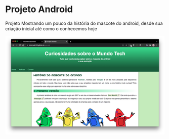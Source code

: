 # Projeto Android 

<p>Projeto Mostrando um pouco da história do mascote do android, desde sua criação inicial até como o conhecemos hoje </p>

<img src="https://github.com/VictorWeb123/VictorWeb123/blob/main/images/projeto-android/print01.png"/>

